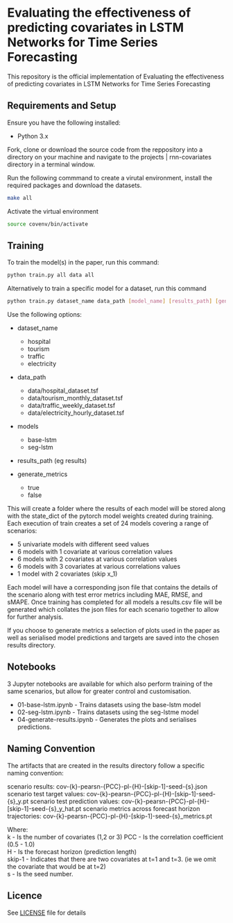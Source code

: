 # Evaluating the effectiveness of predicting covariates in LSTM Networks for Time Series Forecasting

This repository is the official implementation of Evaluating the effectiveness of predicting covariates in LSTM Networks for Time Series Forecasting

## Requirements and Setup
Ensure you have the following installed:
- Python 3.x

Fork, clone or download the source code from the reppository into a directory on your machine and navigate to the projects | rnn-covariates directory 
in a terminal window.

Run the following commmand to create a virutal environment, install the required packages and download the datasets.

```bash
make all
```

Activate the virtual environment
```bash
source covenv/bin/activate
```

## Training
To train the model(s) in the paper, run this command:
```bash
python train.py all data all
```


Alternatively to train a specific model for a dataset, run this command
```bash
python train.py dataset_name data_path [model_name] [results_path] [generate_metrics]
```
Use the following options:

- dataset_name
    - hospital
    - tourism
    - traffic
    - electricity

- data_path
    - data/hospital_dataset.tsf
    - data/tourism_monthly_dataset.tsf
    - data/traffic_weekly_dataset.tsf
    - data/electricity_hourly_dataset.tsf

- models
    - base-lstm
    - seg-lstm

- results_path (eg results)

- generate_metrics
    - true
    - false

This will create a folder where the results of each model will be stored along with the state_dict of the pytorch model weights created during training. 
Each execution of train creates a set of 24 models covering a range of scenarios:
 - 5 univariate models with different seed values
 - 6 models with 1 covariate at various correlation values
 - 6 models with 2 covariates at various correlation values
 - 6 models with 3 covariates at various correlations values 
 - 1 model with 2 covariates (skip x_1)  

Each model will have a corresponding json file that contains the details of the scenario along with test error metrics including MAE, RMSE, and sMAPE. Once training has completed for all models a results.csv file will be generated which collates the json files for each scenario together to allow for further analysis.   

If you choose to generate metrics a selection of plots used in the paper as well as serialised model predictions and targets are saved into the chosen results directory. 

## Notebooks 
3 Jupyter notebooks are available for which also perform training of the same scenarios, but allow for greater control and customisation. 
 - 01-base-lstm.ipynb - Trains datasets using the base-lstm model
 - 02-seg-lstm.ipynb - Trains datasets using the seg-lstme model
 - 04-generate-results.ipynb - Generates the plots and serialises predictions. 


## Naming Convention
The artifacts that are created in the results directory follow a specific naming convention:

scenario results: cov-{k}-pearsn-{PCC}-pl-{H}-[skip-1]-seed-{s}.json
scenario test target values: cov-{k}-pearsn-{PCC}-pl-{H}-[skip-1]-seed-{s}_y.pt
scenario test prediction values: cov-{k}-pearsn-{PCC}-pl-{H}-[skip-1]-seed-{s}_y_hat.pt
scenario metrics across forecast horizon trajectories: cov-{k}-pearsn-{PCC}-pl-{H}-[skip-1]-seed-{s}_metrics.pt

Where:  
k - Is the number of covariates (1,2 or 3) 
PCC - Is the correlation coefficient (0.5  - 1.0)  
H - Is the forecast horizon (prediction length)  
skip-1 - Indicates that there are two covariates at t=1 and t=3. (ie we omit the covariate that would be at t=2)  
s - Is the seed number.  



## Licence
See [LICENSE](LICENSE) file for details